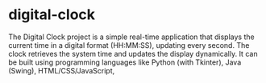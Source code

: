 # digital-clock
The Digital Clock project is a simple real-time application that displays the current time in a digital format (HH:MM:SS), updating every second. The clock retrieves the system time and updates the display dynamically. It can be built using programming languages like Python (with Tkinter), Java (Swing), HTML/CSS/JavaScript,

